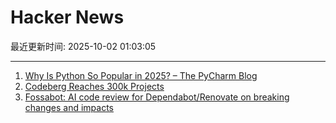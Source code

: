 # Hacker News

最近更新时间: 2025-10-02 01:03:05

--- 
1. [Why Is Python So Popular in 2025? – The PyCharm Blog](https://blog.jetbrains.com/pycharm/2025/09/why-is-python-so-popular/) 
2. [Codeberg Reaches 300k Projects](https://codeberg.org/) 
3. [Fossabot: AI code review for Dependabot/Renovate on breaking changes and impacts](https://fossa.com/blog/fossabot-dependency-upgrade-ai-agent/) 
